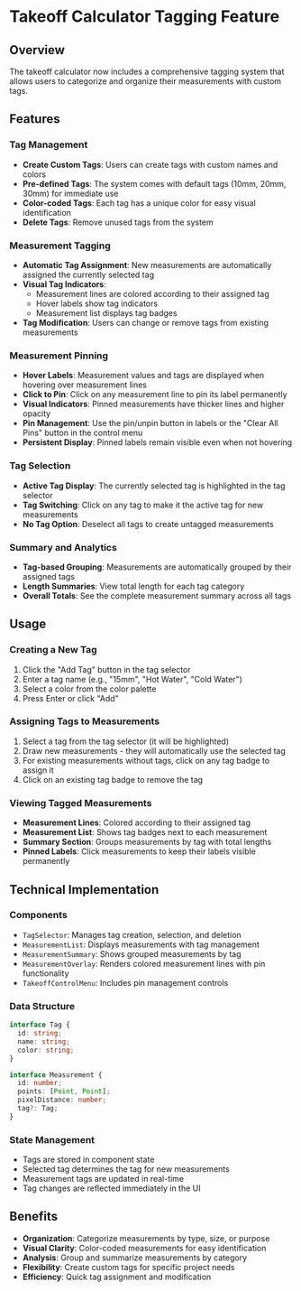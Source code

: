 # Takeoff Calculator Tagging Feature

## Overview

The takeoff calculator now includes a comprehensive tagging system that allows users to categorize and organize their measurements with custom tags.

## Features

### Tag Management

- **Create Custom Tags**: Users can create tags with custom names and colors
- **Pre-defined Tags**: The system comes with default tags (10mm, 20mm, 30mm) for immediate use
- **Color-coded Tags**: Each tag has a unique color for easy visual identification
- **Delete Tags**: Remove unused tags from the system

### Measurement Tagging

- **Automatic Tag Assignment**: New measurements are automatically assigned the currently selected tag
- **Visual Tag Indicators**:
  - Measurement lines are colored according to their assigned tag
  - Hover labels show tag indicators
  - Measurement list displays tag badges
- **Tag Modification**: Users can change or remove tags from existing measurements

### Measurement Pinning

- **Hover Labels**: Measurement values and tags are displayed when hovering over measurement lines
- **Click to Pin**: Click on any measurement line to pin its label permanently
- **Visual Indicators**: Pinned measurements have thicker lines and higher opacity
- **Pin Management**: Use the pin/unpin button in labels or the "Clear All Pins" button in the control menu
- **Persistent Display**: Pinned labels remain visible even when not hovering

### Tag Selection

- **Active Tag Display**: The currently selected tag is highlighted in the tag selector
- **Tag Switching**: Click on any tag to make it the active tag for new measurements
- **No Tag Option**: Deselect all tags to create untagged measurements

### Summary and Analytics

- **Tag-based Grouping**: Measurements are automatically grouped by their assigned tags
- **Length Summaries**: View total length for each tag category
- **Overall Totals**: See the complete measurement summary across all tags

## Usage

### Creating a New Tag

1. Click the "Add Tag" button in the tag selector
2. Enter a tag name (e.g., "15mm", "Hot Water", "Cold Water")
3. Select a color from the color palette
4. Press Enter or click "Add"

### Assigning Tags to Measurements

1. Select a tag from the tag selector (it will be highlighted)
2. Draw new measurements - they will automatically use the selected tag
3. For existing measurements without tags, click on any tag badge to assign it
4. Click on an existing tag badge to remove the tag

### Viewing Tagged Measurements

- **Measurement Lines**: Colored according to their assigned tag
- **Measurement List**: Shows tag badges next to each measurement
- **Summary Section**: Groups measurements by tag with total lengths
- **Pinned Labels**: Click measurements to keep their labels visible permanently

## Technical Implementation

### Components

- `TagSelector`: Manages tag creation, selection, and deletion
- `MeasurementList`: Displays measurements with tag management
- `MeasurementSummary`: Shows grouped measurements by tag
- `MeasurementOverlay`: Renders colored measurement lines with pin functionality
- `TakeoffControlMenu`: Includes pin management controls

### Data Structure

```typescript
interface Tag {
  id: string;
  name: string;
  color: string;
}

interface Measurement {
  id: number;
  points: [Point, Point];
  pixelDistance: number;
  tag?: Tag;
}
```

### State Management

- Tags are stored in component state
- Selected tag determines the tag for new measurements
- Measurement tags are updated in real-time
- Tag changes are reflected immediately in the UI

## Benefits

- **Organization**: Categorize measurements by type, size, or purpose
- **Visual Clarity**: Color-coded measurements for easy identification
- **Analysis**: Group and summarize measurements by category
- **Flexibility**: Create custom tags for specific project needs
- **Efficiency**: Quick tag assignment and modification

